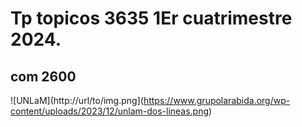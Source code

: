 # Tp topicos 3635 1Er cuatrimestre 2024.
## com 2600

![UNLaM](http://url/to/img.png](https://www.grupolarabida.org/wp-content/uploads/2023/12/unlam-dos-lineas.png)
